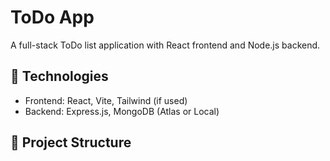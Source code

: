 # ToDo App

A full-stack ToDo list application with React frontend and Node.js backend.

## 🔧 Technologies
- Frontend: React, Vite, Tailwind (if used)
- Backend: Express.js, MongoDB (Atlas or Local)

## 📂 Project Structure
